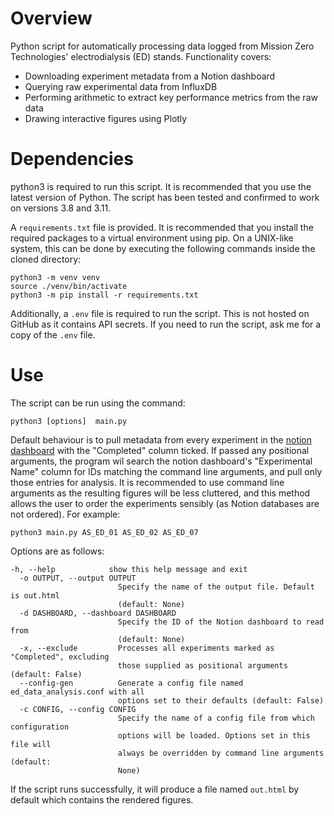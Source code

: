 # Overview
Python script for automatically processing data logged from Mission Zero Technologies' electrodialysis (ED) stands. Functionality covers:
- Downloading experiment metadata from a Notion dashboard
- Querying raw experimental data from InfluxDB
- Performing arithmetic to extract key performance metrics from the raw data
- Drawing interactive figures using Plotly

# Dependencies
python3 is required to run this script. It is recommended that you use the latest version of Python. The script has been tested and confirmed to work on versions 3.8 and 3.11.

A `requirements.txt` file is provided. It is recommended that you install the required packages to a virtual environment using pip. On a UNIX-like system, this can be done by executing the following commands inside the cloned directory:
```
python3 -m venv venv
source ./venv/bin/activate
python3 -m pip install -r requirements.txt
```

Additionally, a `.env` file is required to run the script. This is not hosted on GitHub as it contains API secrets. If you need to run the script, ask me for a copy of the `.env` file.

# Use
The script can be run using the command:
```
python3 [options]  main.py
```
Default behaviour is to pull metadata from every experiment in the [notion dashboard](https://notion.so/mzt/Capture-Exp-Plan-Raw-Data-54334d792f0545b08377c7f4221d48b0) with the "Completed" column ticked.
If passed any positional arguments, the program wil search the notion dashboard's "Experimental Name" column for IDs matching the command line arguments, and pull only those entries for analysis. It is recommended to use command line arguments as the resulting figures will be less cluttered, and this method allows the user to order the experiments sensibly (as Notion databases are not ordered). For example:
```
python3 main.py AS_ED_01 AS_ED_02 AS_ED_07
```
Options are as follows:
```
-h, --help            show this help message and exit
  -o OUTPUT, --output OUTPUT
                        Specify the name of the output file. Default is out.html
                        (default: None)
  -d DASHBOARD, --dashboard DASHBOARD
                        Specify the ID of the Notion dashboard to read from
                        (default: None)
  -x, --exclude         Processes all experiments marked as "Completed", excluding
                        those supplied as positional arguments (default: False)
  --config-gen          Generate a config file named ed_data_analysis.conf with all
                        options set to their defaults (default: False)
  -c CONFIG, --config CONFIG
                        Specify the name of a config file from which configuration
                        options will be loaded. Options set in this file will
                        always be overridden by command line arguments (default:
                        None)
```
If the script runs successfully, it will produce a file named `out.html` by default which contains the rendered figures.
